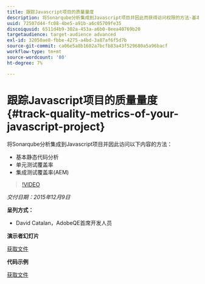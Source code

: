 ```yaml
---
title: 跟踪Javascript项目的质量量度
description: 将Sonarqube分析集成到Javascript项目并因此而获得访问权限的方法·基本静态代码分析·单元测试覆盖率·集成测试覆盖率(AEM)
uuid: 72507d44-fc08-4be5-a91b-a6c05709fe35
discoiquuid: 6511d4b9-302a-453a-a6b0-8eea40769b20
targetaudience: target-audience advanced
exl-id: 32050ae8-fbbe-4275-a4bd-3a87af6f5d7b
source-git-commit: ca06e5a8b1602a7bcfb83a43f529680a5a96bacf
workflow-type: tm+mt
source-wordcount: '80'
ht-degree: 7%

---
```


# 跟踪Javascript项目的质量量度{#track-quality-metrics-of-your-javascript-project}

将Sonarqube分析集成到Javascript项目并因此访问以下内容的方法：

* 基本静态代码分析
* 单元测试覆盖率
* 集成测试覆盖率(AEM)

>[!VIDEO](https://video.tv.adobe.com/v/19372/?quality=9)

*交付日期：2015年12月9日*

**呈列方式：**

* David Catalan，AdobeQE首席开发人员

**演示者幻灯片**

[获取文件](assets/aem-gems-js-quality-metrics-12-9-15.pdf)

**代码示例**

[获取文件](assets/com-adobe-granite-ui-utils-timing-with-licenses.zip)
<!--
[Get back to the Overview](https://helpx.adobe.com/experience-manager/kt/eseminars/gems/aem-index.html)
-->
